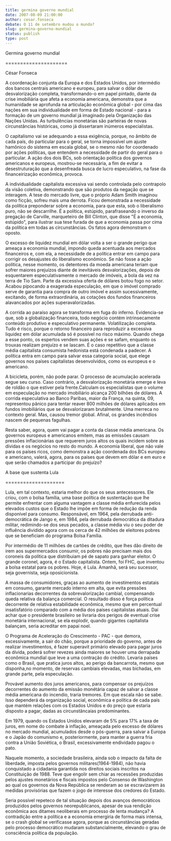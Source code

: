 ```yaml
---
title: germina governo mundial
date: 2007-08-09 21:00:00
author: cesar.fonseca
debate: O 11 de setembro mudou o mundo?
slug: germina-governo-mundial
status: publish 
type: post
---
```


Germina governo mundial  

=====================  

César Fonseca  

  

A coordenação conjunta da Europa e dos Estados Unidos, por intermédio dos bancos centrais americano e europeu, para salvar o dólar de desvalorização completa, transformando-o em papel pintado, diante da crise imobiliária que afeta a economia americana, demonstra que a humanidade se aprofunda na articulação econômica global - por cima das nações em sua individualidade em forma de Estado nacional - para a formação de um governo mundial já imaginado pela Organização das Nações Unidas. As turbulências monetárias são parteiras de novas circunstâncias históricas, como já dissertaram inúmeros especialistas.   

  

O capitalismo vai se adequando a essa exigência, porque, no âmbito de cada país, do particular para o geral, se torna impossível um ajuste hamônico do sistema em escala global, se o mesmo não for coordenado por ações políticas, que entendem a necessidade de partir do geral para o particular. A ação dos dois BCs, sob orientação política dos governos americanos e europeus, mostrou-se necessária, a fim de evitar a desestruturação que a desenfreada busca de lucro especulativo, na fase da financeirização econômica, provoca.   

  

A individualidade capitalista excessiva vai sendo controlada pelo contrapolo da visão coletiva, demonstrando que são produtos da negação que se interagem. A tese do mercado livre, que o próprio Adam Smith imaginou como ficção, sofreu mais uma derrota. Ficou demonstrada a necessidade da política preponderar sobre a economia, para que esta, sob o liberalismo puro, não se descarrilhe. É a política, estúpido, parafraseando o inverso da pregação de Carville, marqueteiro de Bill Clinton, que disse "É a economia, estúpido", para ilustrar sua tese furada de que a economia passa por cima da política em todas as circunstâncias. Os fatos agora demonstram o oposto.   

  

O excesso de liquidez mundial em dólar volta a ser o grande perigo que ameaça a economia mundial, impondo queda acentuada aos mercados financeiros e, com ela, a necessidade de a política entrar em campo para corrigir os desajustes do liberalismo econômico. Se não fosse a ação política, nesse momento, os detentores da moeda americana teriam que sofrer maiores prejuízos diante de inevitáveis desvalorizações, depois de esquentarem especulativamente o mercado de imóveis, a bola da vez na terra de Tio Sam. Parte da excessiva oferta de dólares botou fogo no setor. Acabou pipocando a exagerada especulação, em que o imóvel comprado serve de garantia para compra de outro imóvel e assim sucessivamente, excitando, de forma extraordinária, as cotações dos fundos financeiros alavancados por ações superavalorizadas.   

  

A corrida ao paraíso agora se transforma em fuga do inferno. Evidencia-se que, sob a globalização financeira, todo negócio contém intrinsecamente conteúdo produtivo e especulativo permanente. Volatilização completa. Tudo é risco, porque o retorno financeiro para reproduzir a excessiva liquidez em dólar acumulada só é possível no risco máximo. Quando chega a esse ponto, os espertos vendem suas ações e se safam, enquanto os trouxas realizam prejuízo e se lascam. É o caso repetitivo que a classe média capitalista consumista hedonista está condenada a padecer. A política entra em campo para salvar essa categoria social, que elege governos nos países capitalistas desenvolvidos, como os europeus e o americano.   

  

A bicicleta, porém, não pode parar. O processo de acumulação acelerada segue seu curso. Caso contrário, a desvalorização monetária emerge e leva de roldão o que estiver pela frente.Calculam os especialistas que o volume em especulação no mercado imobiliário alcança 200 bilhões de dólares. A corrida especulativa ao Banco Paribas, maior da França, na quinta, 09, representou pânico para tentar reaver 800 milhões de dólares aplicados em fundos imobiliários que se desvalorizaram brutalmente. Uma merreca no contexto geral. Mas, causou tremor global. Afinal, os grandes incêndios nascem de pequenas fagulhas.   

  

Resta saber, agora, quem vai pagar a conta da classe média americana. Os governos europeus e americanos emitem, mas as emissões causam pressões inflacionárias que requerem juros altos os quais incidem sobre as dívidas e os negócios no resto do mundo. A economia liberal, que não vale para os países ricos, como demonstra a ação coordenada dos BCs europeu e americano, valerá, agora, para os países que devem em dólar e em euro e que serão chamados a participar do prejuízo?   

  

  

A base que sustenta Lula  

====================  

Lula, em tal contexto, estaria melhor do que os seus antecessores. Ele criou, com o bolsa família, uma base política de sustentação que lhe permite enfrentar com alguma vantagem a classe média enfurecida pelos elevados custos que o Estado lhe impõe em forma de redução da renda disponível para consumo. Responsável, em 1964, pela derrubada anti-democrática de Jango e, em 1984, pela derrubada democrática da ditadura militar, redimindo-se dos seus pecados, a classe média viu o seu poder de influência dividido agora com os cerca de 42 milhões de eleitores pobres que se beneficiam do programa Bolsa Família.   

  

Por intermédio de 11 milhões de cartões de crédito, que lhes dão direito de irem aos supermercados consumir, os pobres não precisam mais dos coroneis da política que distribuiam pé de sapato para ganhar eleitor. O grande coronel, agora, é o Estado capitalista. Ontem, foi FHC, que inventou a bolsa estatal para os pobres. Hoje, é Lula. Amanhã, será seu sucessor, seja governista, seja oposicionista.   

  

A massa de consumidores, graças ao aumento de investimentos estatais em consumo, garante mercado interno em alta, que evita pressões inflacionarias decorrentes da sobrevalorização cambial, compensando queda relativa da balança comercial. O resultado disso é força política decorrente de relativa estabilidade econômica, mesmo que em percentual insatisfatório comparado com a média dos países capitalistas atuais. Daí achar que o presidente brasileiro se livraria dos perigos de eventual crise monetária internacional, se ela explodir, quando gigantes capitalista balançam, seria acreditar em papai noel.   

  

O Programa de Aceleração do Crescimento - PAC - que demora, excessivamente, a sair do chão, porque a prioridade do governo, antes de realizar investimentos, é fazer superavit primário elevado para pagar juros da dívida, poderá sofrer revezes ainda maiores se houver uma derrapada econômica mundial que leve a uma contração do crédito. Levaria países como o Brasil, que pratica juros altos, ao perigo da bancarrota, mesmo que disponha,no momento, de reservas cambiais elevadas, mas bichadas, em grande parte, pela especulação.   

  

Provável aumento dos juros americanos, para compensar os prejuízos decorrentes do aumento da emissão monétária capaz de salvar a classe média americana do incendio, traria tremores. Em que escala não se sabe. Isso dependerá da organização social, econômica e política de cada país que mantém relações com os Estados Unidos e do preço que estaria disposto a pagar, dadas as circunstâncaias predominantes.   

  

Em 1979, quando os Estados Unidos elevaram de 5% para 17% a taxa de juros, em nome do combate à inflação, ameaçada pelo excesso de dólares no mercado mundial, acumulados desde o pós-guerra, para salvar a Europa e o Japão do comunismo e, posteriormente, para manter a guerra fria contra a União Soviética, o Brasil, excessivamente endividado pagou o pato.   

  

Naquele momento, a sociedade brasileira, ainda sob o impacto da falta de liberdade, imposta pelos governos militares(1964-1984), não havia conquistado a cidadania garantida nos direitos sociais inscritos na Constituição de 1988. Teve que engolir sem chiar as recessões produzidas pelos ajustes monetários e fiscais impostos pelo Consenso de Washington ao qual os governos da Nova República se renderam ao se escravizarem às medidas provisórias que fazem o jogo de interesse dos credores do Estado.   

  

Seria possível repeteco de tal situação depois dos avanços democráticos produzidos pelos governos neorepublicanos, apesar de sua rendição econômica aos ditames neoliberais em processo de lenta mudança? A contradição entre a política e a economia emergiria de forma mais intensa, se o crash global se verificasse agora, porque as circunstâncias geradas pelo processo democrático mudaram substancialmente, elevando o grau de consciência política da população.
